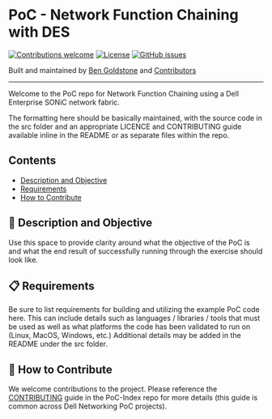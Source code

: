 # PoC - Network Function Chaining with DES


[![Contributions welcome](https://img.shields.io/badge/contributions-welcome-orange.svg)](#-how-to-contribute)
[![License](https://img.shields.io/badge/license-MIT-blue.svg)](https://github.com/Dell-Networking/PoC-SONiC-template/blob/main/LICENSE.md)
[![GitHub issues](https://img.shields.io/github/issues/Dell-Networking/PoC-SONiC-template)](https://github.com/Dell-Networking/PoC-SONiC-template/issues)

Built and maintained by [Ben Goldstone](https://github.com/benjamingoldstone/) and [Contributors](https://github.com/Dell-Networking/PoC-SONiC-template/graphs/contributors)

------------------

Welcome to the PoC repo for Network Function Chaining using a Dell Enterprise SONiC network fabric.

The formatting here should be basically maintained, with the source code in the src folder and an appropriate LICENCE and CONTRIBUTING guide available inline in the README or as separate files within the repo.

## Contents

- [Description and Objective](#-description-and-objective)
- [Requirements](#-requirements)
- [How to Contribute](#-how-to-contribute)


## 🚀 Description and Objective

Use this space to provide clarity around what the objective of the PoC is and what the end result of successfully running through the exercise should look like.


## 📋 Requirements

Be sure to list requirements for building and utilizing the example PoC code here. This can include details such as languages / libraries / tools that must be used as well as what platforms the code has been validated to run on (Linux, MacOS, Windows, etc.) Additional details may be added in the README under the src folder.


## 👏 How to Contribute

We welcome contributions to the project. Please reference the [CONTRIBUTING](https://github.com/Dell-Networking/PoC-Index/blob/main/CONTRIBUTING.md) guide in the PoC-Index repo for more details (this guide is common across Dell Networking PoC projects).



